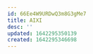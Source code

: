 ```yaml
---
id: 66Ee4W9URDwQ3m8G3gMe7
title: AIXI
desc: ''
updated: 1642295350139
created: 1642295346698
---
```


